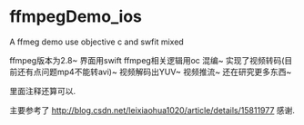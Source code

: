 # ffmpegDemo_ios
A ffmeg demo use objective c and swfit mixed

  
  ffmpeg版本为2.8~
  界面用swift ffmpeg相关逻辑用oc 混编~
  实现了视频转码(目前还有点问题mp4不能转avi)~
  视频解码出YUV~
  视频推流~
  还在研究更多东西~
  
  里面注释还算可以.
  
  主要参考了 http://blog.csdn.net/leixiaohua1020/article/details/15811977
  感谢.
  
  
